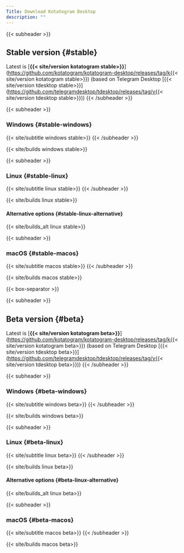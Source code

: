 ```yaml
---
Title: Download Kotatogram Desktop
description: ""
---
```


{{< subheader >}}
## Stable version {#stable}
Latest is [**{{< site/version kotatogram stable>}}**](https://github.com/kotatogram/kotatogram-desktop/releases/tag/k{{< site/version kotatogram stable>}}) (based on Telegram Desktop [{{< site/version tdesktop stable>}}](https://github.com/telegramdesktop/tdesktop/releases/tag/v{{< site/version tdesktop stable>}}))
{{< /subheader >}}

{{< subheader >}}
### Windows {#stable-windows}
{{< site/subtitle windows stable>}}
{{< /subheader >}}

{{< site/builds windows stable>}}

{{< subheader >}}
### Linux {#stable-linux}
{{< site/subtitle linux stable>}}
{{< /subheader >}}

{{< site/builds linux stable>}}

#### Alternative options {#stable-linux-alternative}

{{< site/builds_alt linux stable>}}

{{< subheader >}}
### macOS {#stable-macos}
{{< site/subtitle macos stable>}}
{{< /subheader >}}

{{< site/builds macos stable>}}

{{< box-separator >}}

{{< subheader >}}
## Beta version {#beta}
Latest is [**{{< site/version kotatogram beta>}}**](https://github.com/kotatogram/kotatogram-desktop/releases/tag/k{{< site/version kotatogram beta>}}) (based on Telegram Desktop [{{< site/version tdesktop beta>}}](https://github.com/telegramdesktop/tdesktop/releases/tag/v{{< site/version tdesktop beta>}}))
{{< /subheader >}}

{{< subheader >}}
### Windows {#beta-windows}
{{< site/subtitle windows beta>}}
{{< /subheader >}}

{{< site/builds windows beta>}}

{{< subheader >}}
### Linux {#beta-linux}
{{< site/subtitle linux beta>}}
{{< /subheader >}}

{{< site/builds linux beta>}}

#### Alternative options {#beta-linux-alternative}

{{< site/builds_alt linux beta>}}

{{< subheader >}}
### macOS {#beta-macos}
{{< site/subtitle macos beta>}}
{{< /subheader >}}

{{< site/builds macos beta>}}

